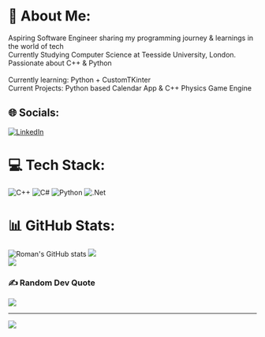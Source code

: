 # 💫 About Me:
Aspiring Software Engineer sharing my programming journey & learnings in the world of tech<br>Currently Studying Computer Science at Teesside University, London.<br>Passionate about C++ & Python<br><br>Currently learning: Python + CustomTKinter<br>Current Projects: Python based Calendar App & C++ Physics Game Engine


## 🌐 Socials:
[![LinkedIn](https://img.shields.io/badge/LinkedIn-%230077B5.svg?logo=linkedin&logoColor=white)](https://linkedin.com/in/https://www.linkedin.com/in/romanforse/) 

# 💻 Tech Stack:
![C++](https://img.shields.io/badge/c++-%2300599C.svg?style=for-the-badge&logo=c%2B%2B&logoColor=white) ![C#](https://img.shields.io/badge/c%23-%23239120.svg?style=for-the-badge&logo=csharp&logoColor=white) ![Python](https://img.shields.io/badge/python-3670A0?style=for-the-badge&logo=python&logoColor=ffdd54) ![.Net](https://img.shields.io/badge/.NET-5C2D91?style=for-the-badge&logo=.net&logoColor=white)
# 📊 GitHub Stats:
![Roman's GitHub stats](https://github-readme-stats.vercel.app/api?username=RomanSoloDev&show_icons=true&theme=radical)
![](https://github-readme-streak-stats.herokuapp.com/?user=RomanSoloDev&theme=dark&hide_border=false)<br/>
![](https://github-readme-stats.vercel.app/api/top-langs/?username=RomanSoloDev&theme=dark&hide_border=false&include_all_commits=false&count_private=false&layout=compact)

### ✍️ Random Dev Quote
![](https://quotes-github-readme.vercel.app/api?type=horizontal&theme=radical)

---
[![](https://visitcount.itsvg.in/api?id=RomanSoloDev&icon=0&color=0)](https://visitcount.itsvg.in)

<!-- Proudly created with GPRM ( https://gprm.itsvg.in ) -->
